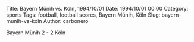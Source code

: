 Title: Bayern Münih vs. Köln, 1994/10/01
Date: 1994/10/01 00:00
Category: sports
Tags: football, football scores, Bayern Münih, Köln
Slug: bayern-munih-vs-koln
Author: carbonero


Bayern Münih 2 - 2 Köln
